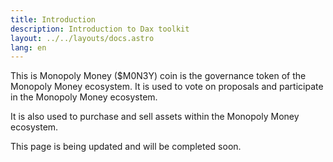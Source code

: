 ```yaml
---
title: Introduction
description: Introduction to Dax toolkit
layout: ../../layouts/docs.astro
lang: en
---
```


This is Monopoly Money ($M0N3Y) coin is the governance token of the Monopoly Money ecosystem. It is used to vote on proposals and participate in the Monopoly Money ecosystem.

It is also used to purchase and sell assets within the Monopoly Money ecosystem.

This page is being updated and will be completed soon.
